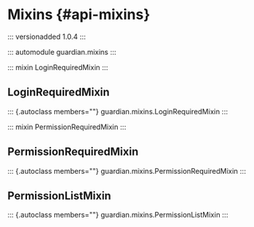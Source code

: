 # Mixins {#api-mixins}

::: versionadded
1.0.4
:::

::: automodule
guardian.mixins
:::

::: mixin
LoginRequiredMixin
:::

## LoginRequiredMixin

::: {.autoclass members=""}
guardian.mixins.LoginRequiredMixin
:::

::: mixin
PermissionRequiredMixin
:::

## PermissionRequiredMixin

::: {.autoclass members=""}
guardian.mixins.PermissionRequiredMixin
:::

## PermissionListMixin

::: {.autoclass members=""}
guardian.mixins.PermissionListMixin
:::
